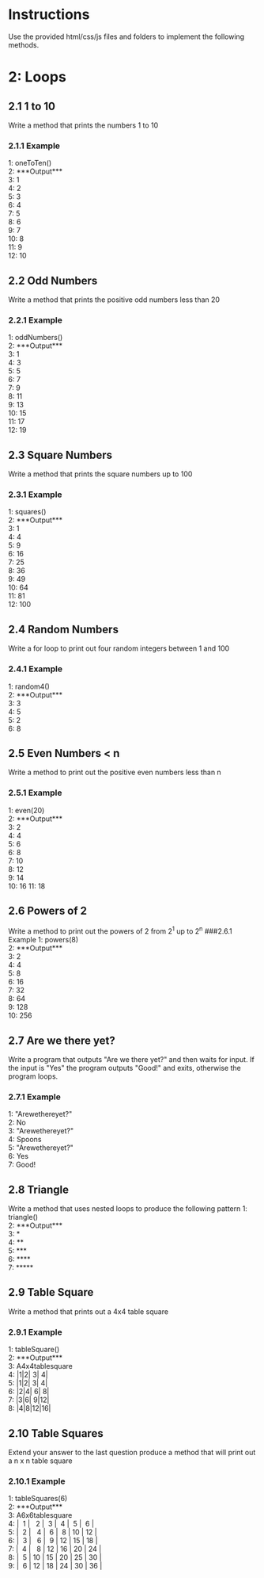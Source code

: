 # Instructions
Use the provided html/css/js files and folders to implement the following methods.

# 2: Loops
## 2.1 1 to 10
Write a method that prints the numbers 1 to 10
### 2.1.1 Example
1: oneToTen()  
2: \*\*\*Output\*\*\*  
3: 1  
4: 2  
5: 3  
6: 4  
7: 5  
8: 6  
9: 7  
10: 8  
11: 9  
12: 10  

## 2.2 Odd Numbers
Write a method that prints the positive odd numbers less than 20
### 2.2.1 Example
1: oddNumbers()  
2: \*\*\*Output\*\*\*  
3: 1  
4: 3  
5: 5  
6: 7  
7: 9  
8: 11  
9: 13  
10: 15  
11: 17  
12: 19  

## 2.3 Square Numbers
Write a method that prints the square numbers up to 100
### 2.3.1 Example
1: squares()  
2: \*\*\*Output\*\*\*  
3: 1  
4: 4  
5: 9  
6: 16  
7: 25  
8: 36  
9: 49  
10: 64  
11: 81  
12: 100  

## 2.4 Random Numbers
Write a for loop to print out four random integers between 1 and 100
### 2.4.1 Example
1: random4()  
2: \*\*\*Output\*\*\*  
3: 3  
4: 5  
5: 2  
6: 8  

## 2.5 Even Numbers < n
Write a method to print out the positive even numbers less than n
### 2.5.1 Example
1: even(20)  
2: \*\*\*Output\*\*\*  
3: 2  
4: 4  
5: 6  
6: 8  
7: 10  
8: 12  
9: 14  
10: 16 11: 18  

## 2.6 Powers of 2
Write a method to print out the powers of 2 from 2<sup>1</sup> up to 2<sup>n</sup>
###2.6.1 Example
1: powers(8)  
2: \*\*\*Output\*\*\*   
3: 2  
4: 4  
5: 8  
6: 16  
7: 32  
8: 64  
9: 128  
10: 256  

## 2.7 Are we there yet?
Write a program that outputs "Are we there yet?" and then waits for input. If the input is "Yes" the program outputs "Good!" and exits, otherwise the program loops.
### 2.7.1 Example
1: "Arewethereyet?"  
2: No  
3: "Arewethereyet?"  
4: Spoons  
5: "Arewethereyet?"  
6: Yes  
7: Good!  

## 2.8 Triangle
Write a method that uses nested loops to produce the following pattern
1: triangle()  
2: \*\*\*Output\*\*\*  
3: \*  
4: \*\*  
5: \*\*\*  
6: \*\*\*\*  
7: \*\*\*\*\*  

## 2.9 Table Square
Write a method that prints out a 4x4 table square
### 2.9.1 Example
1: tableSquare()  
2: \*\*\*Output\*\*\*  
3: A4x4tablesquare  
4: |1|2| 3| 4|  
5: |1|2| 3| 4|  
6: |2|4| 6| 8|  
7: |3|6| 9|12|  
8: |4|8|12|16|  

## 2.10 Table Squares
Extend your answer to the last question produce a method that will print out a n x n table square
### 2.10.1 Example
1: tableSquares(6)  
2: \*\*\*Output\*\*\*  
3: A6x6tablesquare  
4: | &nbsp;1 | &nbsp;&nbsp;2 |  &nbsp;3 | &nbsp;4 | &nbsp;5 | &nbsp;6 |  
5: | &nbsp;2 | &nbsp;&nbsp;4 | &nbsp;6 | &nbsp;8 | 10 | 12 |  
6: | &nbsp;3 | &nbsp;&nbsp;6 | &nbsp;9 | 12 | 15 | 18 |  
7: | &nbsp;4 | &nbsp;&nbsp;8 | 12 | 16 | 20 | 24 |  
8: | &nbsp;5 | 10 | 15 | 20 | 25 | 30 |  
9: | &nbsp;6 | 12 | 18 | 24 | 30 | 36 |  
